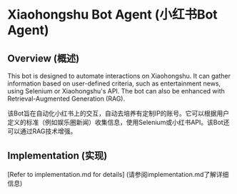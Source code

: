 # Xiaohongshu Bot Agent (小红书Bot Agent)

## Overview (概述)
This bot is designed to automate interactions on Xiaohongshu. It can gather information based on user-defined criteria, such as entertainment news, using Selenium or Xiaohongshu's API. The bot can also be enhanced with Retrieval-Augmented Generation (RAG).

该Bot旨在自动化小红书上的交互，自动去培养有定制IP的账号。它可以根据用户定义的标准（例如娱乐圈新闻）收集信息，使用Selenium或小红书API。该Bot还可以通过RAG技术增强。

## Implementation (实现)
[Refer to implementation.md for details] (请参阅implementation.md了解详细信息)
